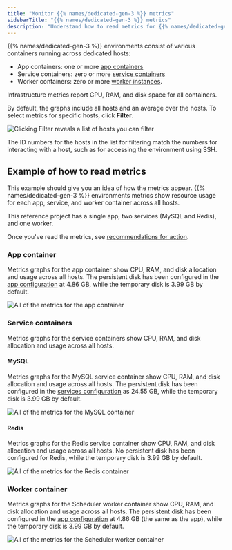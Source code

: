 ```yaml
---
title: "Monitor {{% names/dedicated-gen-3 %}} metrics"
sidebarTitle: "{{% names/dedicated-gen-3 %}} metrics"
description: "Understand how to read metrics for {{% names/dedicated-gen-3 %}} environments."
---
```


{{% names/dedicated-gen-3 %}} environments consist of various containers running across dedicated hosts:

* App containers: one or more [app containers](../../create-apps/_index.md)
* Service containers: zero or more [service containers](../../add-services/_index.md)
* Worker containers: zero or more [worker instances](/create-apps/app-reference/builtin-image.md#workers).

Infrastructure metrics report CPU, RAM, and disk space for all containers.

By default, the graphs include all hosts and an average over the hosts.
To select metrics for specific hosts, click **Filter**.

![Clicking Filter reveals a list of hosts you can filter](/images/metrics/filtering-gen3.png "0.4")

The ID numbers for the hosts in the list for filtering match the numbers for interacting with a host,
such as for accessing the environment using SSH.

## Example of how to read metrics

This example should give you an idea of how the metrics appear.
{{% names/dedicated-gen-3 %}} environments metrics show resource usage for each app, service, and worker container
across all hosts.

This reference project has a single app, two services (MySQL and Redis), and one worker.

Once you've read the metrics, see [recommendations for action](./_index.md#dedicated-gen-3-environments).

### App container

Metrics graphs for the app container show CPU, RAM, and disk allocation and usage across all hosts.
The persistent disk has been configured in the [app configuration](/create-apps/app-reference/builtin-image.md#top-level-properties)
at 4.86&nbsp;GB, while the temporary disk is 3.99&nbsp;GB by default.

![All of the metrics for the app container](/images/metrics/app-container-gen3.png)

### Service containers

Metrics graphs for the service containers show CPU, RAM, and disk allocation and usage across all hosts.

#### MySQL

Metrics graphs for the MySQL service container show CPU, RAM, and disk allocation and usage across all hosts.
The persistent disk has been configured in the [services configuration](../../add-services/_index.md)
as 24.55&nbsp;GB, while the temporary disk is 3.99&nbsp;GB by default.

![All of the metrics for the MySQL container](/images/metrics/mysql-container-gen3.png)

#### Redis

Metrics graphs for the Redis service container show CPU, RAM, and disk allocation and usage across all hosts.
No persistent disk has been configured for Redis,
while the temporary disk is 3.99&nbsp;GB by default.

![All of the metrics for the Redis container](/images/metrics/redis-container-gen3.png)

### Worker container

Metrics graphs for the Scheduler worker container show CPU, RAM, and disk allocation and usage across all hosts.
The persistent disk has been configured in the [app configuration](/create-apps/app-reference/builtin-image.md#top-level-properties)
at 4.86&nbsp;GB (the same as the app), while the temporary disk is 3.99&nbsp;GB by default.

![All of the metrics for the Scheduler worker container](/images/metrics/schedule-worker-container-gen3.png)
